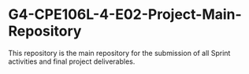 # G4-CPE106L-4-E02-Project-Main-Repository
This repository is the main repository for the submission of all Sprint activities and final project deliverables.
